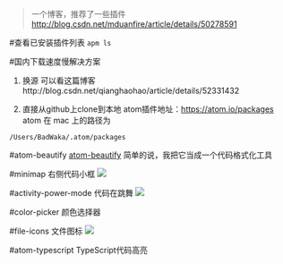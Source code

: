 > 一个博客，推荐了一些插件
http://blog.csdn.net/mduanfire/article/details/50278591

#查看已安装插件列表
`apm ls`

#国内下载速度慢解决方案

1. 换源
可以看这篇博客http://blog.csdn.net/qianghaohao/article/details/52331432

2. 直接从github上clone到本地
atom插件地址：https://atom.io/packages
atom 在 mac 上的路径为 
```
/Users/BadWaka/.atom/packages
```

#atom-beautify
[atom-beautify](https://atom.io/packages/atom-beautify)
简单的说，我把它当成一个代码格式化工具

#minimap
右侧代码小框
![](http://upload-images.jianshu.io/upload_images/1828354-d1b5000b416055ef.png?imageMogr2/auto-orient/strip%7CimageView2/2/w/1240)

#activity-power-mode
代码在跳舞
![](http://upload-images.jianshu.io/upload_images/1828354-db50e0450e448908.png?imageMogr2/auto-orient/strip%7CimageView2/2/w/1240)

#color-picker
颜色选择器

#file-icons
文件图标
![](http://upload-images.jianshu.io/upload_images/1828354-1e42ff4693bfb4a2.png?imageMogr2/auto-orient/strip%7CimageView2/2/w/1240)

#atom-typescript
TypeScript代码高亮